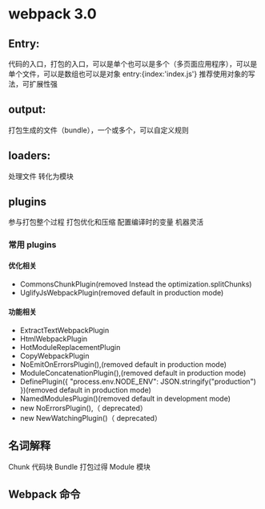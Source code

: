 # webpack 3.0

## Entry:

代码的入口，打包的入口，可以是单个也可以是多个（多页面应用程序），可以是单个文件，可以是数组也可以是对象 entry:{index:'index.js'}
推荐使用对象的写法，可扩展性强

## output:

打包生成的文件（bundle），一个或多个，可以自定义规则

## loaders:

处理文件 转化为模块

## plugins

参与打包整个过程
打包优化和压缩
配置编译时的变量
机器灵活

### 常用 plugins

#### 优化相关

-   CommonsChunkPlugin(removed Instead the optimization.splitChunks)
-   UglifyJsWebpackPlugin(removed default in production mode)

#### 功能相关

-   ExtractTextWebpackPlugin
-   HtmlWebpackPlugin
-   HotModuleReplacementPlugin
-   CopyWebpackPlugin
-   NoEmitOnErrorsPlugin(),(removed default in production mode)
-   ModuleConcatenationPlugin(),(removed default in production mode)
-   DefinePlugin({ "process.env.NODE_ENV": JSON.stringify("production") })(removed default in production mode)
-   NamedModulesPlugin()(removed default in development mode)
-   new NoErrorsPlugin(),（ deprecated）
-   new NewWatchingPlugin()（ deprecated）

## 名词解释

Chunk 代码块
Bundle 打包过得
Module 模块

## Webpack 命令
